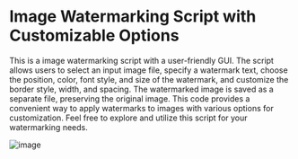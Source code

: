 # Image Watermarking Script with Customizable Options

This is a image watermarking script with a user-friendly GUI. The script allows users to select an input image file, specify a watermark text, choose the position, color, font style, and size of the watermark, and customize the border style, width, and spacing. The watermarked image is saved as a separate file, preserving the original image. This code provides a convenient way to apply watermarks to images with various options for customization. Feel free to explore and utilize this script for your watermarking needs.

![image](https://github.com/chinnaiyanvignesh/python/assets/46555633/5d4ef85b-223b-4996-961c-b078e31b376f)

